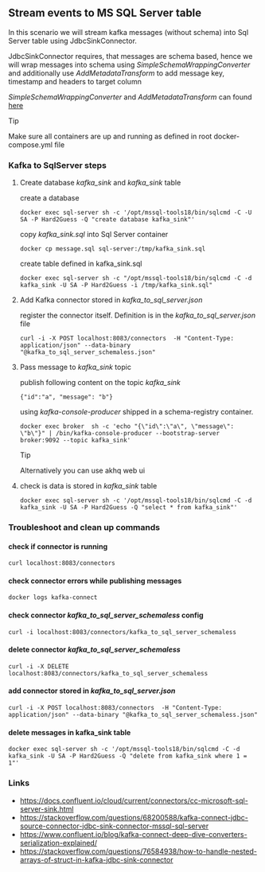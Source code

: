 ## Stream events to MS SQL Server table

In this scenario we will stream kafka messages (without schema) into Sql Server table using JdbcSinkConnector.

JdbcSinkConnector requires, that messages are schema based, hence we will wrap messages 
into schema using *SimpleSchemaWrappingConverter* and additionally use *AddMetadataTransform* to add message key, timestamp
and headers to target column

*SimpleSchemaWrappingConverter* and *AddMetadataTransform*  can found [here](https://github.com/tomaszkubacki/schema_wrapping)

>[!TIP]
>Make sure all containers are up and running as defined in root docker-compose.yml file

### Kafka to SqlServer steps

1. Create database *kafka_sink* and *kafka_sink* table

    create a database 
    ```shell
    docker exec sql-server sh -c '/opt/mssql-tools18/bin/sqlcmd -C -U SA -P Hard2Guess -Q "create database kafka_sink"'
    ```
    
    copy *kafka_sink.sql* into Sql Server container
    ```shell
    docker cp message.sql sql-server:/tmp/kafka_sink.sql
    ```
    
    create table defined in kafka_sink.sql
    ```shell
    docker exec sql-server sh -c "/opt/mssql-tools18/bin/sqlcmd -C -d kafka_sink -U SA -P Hard2Guess -i /tmp/kafka_sink.sql"
    ```

2. Add Kafka connector stored in *kafka_to_sql_server.json*

    register the connector itself. Definition is in the *kafka_to_sql_server.json* file
    ```shell
    curl -i -X POST localhost:8083/connectors  -H "Content-Type: application/json" --data-binary "@kafka_to_sql_server_schemaless.json"
    ```

3. Pass message to *kafka_sink* topic

    publish following content on the topic *kafka_sink* 
    ```
    {"id":"a", "message": "b"}
    ```
    
    using *kafka-console-producer* shipped in a schema-registry container.
      
    ```shell
    docker exec broker  sh -c 'echo "{\"id\":\"a\", \"message\": \"b\"}" | /bin/kafka-console-producer --bootstrap-server broker:9092 --topic kafka_sink'
      ```
      
    > [!TIP]
    > Alternatively you can use akhq web ui

4. check is data is stored in *kafka_sink* table
    
    ```shell
    docker exec sql-server sh -c '/opt/mssql-tools18/bin/sqlcmd -C -d kafka_sink -U SA -P Hard2Guess -Q "select * from kafka_sink"'
    ```

### Troubleshoot and clean up commands

#### check if connector is running
```shell 
curl localhost:8083/connectors
```

#### check connector errors while publishing messages
```
docker logs kafka-connect
```

#### check connector *kafka_to_sql_server_schemaless* config

```shell 
curl -i localhost:8083/connectors/kafka_to_sql_server_schemaless
```

#### delete connector  *kafka_to_sql_server_schemaless*

```shell 
curl -i -X DELETE localhost:8083/connectors/kafka_to_sql_server_schemaless
```

#### add connector stored in *kafka_to_sql_server.json*

```shell
curl -i -X POST localhost:8083/connectors  -H "Content-Type: application/json" --data-binary "@kafka_to_sql_server_schemaless.json"
```

#### delete messages in kafka_sink table

```shell
docker exec sql-server sh -c '/opt/mssql-tools18/bin/sqlcmd -C -d kafka_sink -U SA -P Hard2Guess -Q "delete from kafka_sink where 1 = 1"'
```

### Links

- https://docs.confluent.io/cloud/current/connectors/cc-microsoft-sql-server-sink.html
- https://stackoverflow.com/questions/68200588/kafka-connect-jdbc-source-connector-jdbc-sink-connector-mssql-sql-server
- https://www.confluent.io/blog/kafka-connect-deep-dive-converters-serialization-explained/
- https://stackoverflow.com/questions/76584938/how-to-handle-nested-arrays-of-struct-in-kafka-jdbc-sink-connector
